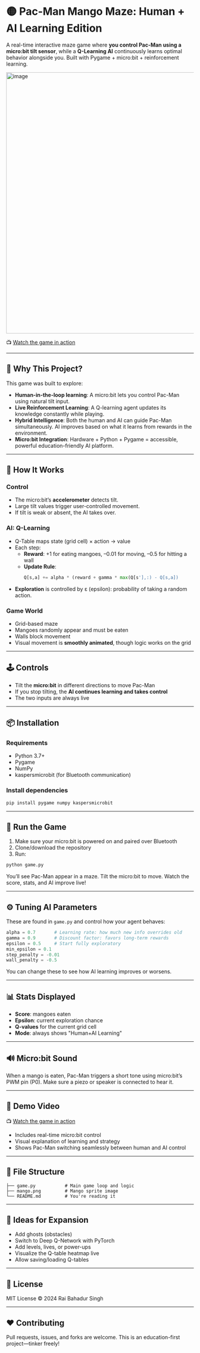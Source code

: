 # 🟡 Pac-Man Mango Maze: Human + AI Learning Edition

A real-time interactive maze game where **you control Pac-Man using a micro:bit tilt sensor**, while a **Q-Learning AI** continuously learns optimal behavior alongside you. Built with Pygame + micro:bit + reinforcement learning.

<img width="1170" height="700" alt="image" src="https://github.com/user-attachments/assets/2ee855f8-21a8-4d50-8479-5b25cf6f238e" />

📺 [Watch the game in action](https://www.youtube.com/watch?v=pAlz-TIt3jE)

---

## 🎯 Why This Project?

This game was built to explore:
- **Human-in-the-loop learning**: A micro:bit lets you control Pac-Man using natural tilt input.
- **Live Reinforcement Learning**: A Q-learning agent updates its knowledge constantly while playing.
- **Hybrid Intelligence**: Both the human and AI can guide Pac-Man simultaneously. AI improves based on what it learns from rewards in the environment.
- **Micro:bit Integration**: Hardware + Python + Pygame = accessible, powerful education-friendly AI platform.

---

## 🧠 How It Works

### Control
- The micro:bit’s **accelerometer** detects tilt.
- Large tilt values trigger user-controlled movement.
- If tilt is weak or absent, the AI takes over.

### AI: Q-Learning
- Q-Table maps state (grid cell) × action → value
- Each step:
  - **Reward**: +1 for eating mangoes, –0.01 for moving, –0.5 for hitting a wall
  - **Update Rule**:
    ```python
    Q[s,a] += alpha * (reward + gamma * max(Q[s'],:) - Q[s,a])
    ```
- **Exploration** is controlled by ε (epsilon): probability of taking a random action.

### Game World
- Grid-based maze
- Mangoes randomly appear and must be eaten
- Walls block movement
- Visual movement is **smoothly animated**, though logic works on the grid

---

## 🕹️ Controls
- Tilt the **micro:bit** in different directions to move Pac-Man
- If you stop tilting, the **AI continues learning and takes control**
- The two inputs are always live

---

## 📦 Installation

### Requirements
- Python 3.7+
- Pygame
- NumPy
- kaspersmicrobit (for Bluetooth communication)

### Install dependencies
```bash
pip install pygame numpy kaspersmicrobit
```

---

## 🚀 Run the Game

1. Make sure your micro:bit is powered on and paired over Bluetooth
2. Clone/download the repository
3. Run:
```bash
python game.py
```

You’ll see Pac-Man appear in a maze. Tilt the micro:bit to move. Watch the score, stats, and AI improve live!

---

## ⚙️ Tuning AI Parameters
These are found in `game.py` and control how your agent behaves:

```python
alpha = 0.7       # Learning rate: how much new info overrides old
gamma = 0.9       # Discount factor: favors long-term rewards
epsilon = 0.5     # Start fully exploratory
min_epsilon = 0.1
step_penalty = -0.01
wall_penalty = -0.5
```

You can change these to see how AI learning improves or worsens.

---

## 📊 Stats Displayed
- **Score**: mangoes eaten
- **Epsilon**: current exploration chance
- **Q-values** for the current grid cell
- **Mode**: always shows "Human+AI Learning"

---

## 🔊 Micro:bit Sound
When a mango is eaten, Pac-Man triggers a short tone using micro:bit’s PWM pin (P0).
Make sure a piezo or speaker is connected to hear it.

---

## 🎥 Demo Video
📺 [Watch the game in action](https://www.youtube.com/watch?v=pAlz-TIt3jE)

- Includes real-time micro:bit control
- Visual explanation of learning and strategy
- Shows Pac-Man switching seamlessly between human and AI control

---

## 📁 File Structure
```
├── game.py           # Main game loop and logic
├── mango.png         # Mango sprite image
└── README.md         # You're reading it
```

---

## 🧪 Ideas for Expansion
- Add ghosts (obstacles)
- Switch to Deep Q-Network with PyTorch
- Add levels, lives, or power-ups
- Visualize the Q-table heatmap live
- Allow saving/loading Q-tables

---

## 📜 License
MIT License © 2024 Rai Bahadur Singh

---

## ❤️ Contributing
Pull requests, issues, and forks are welcome. This is an education-first project—tinker freely!
